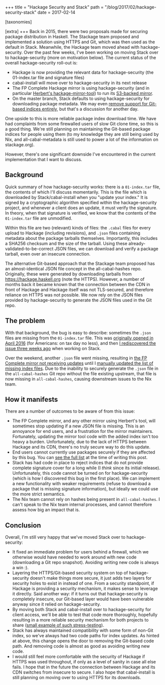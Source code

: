 +++
title = "Hackage Security and Stack"
path = "/blog/2017/02/hackage-security-stack"
date = 2017-02-14

[taxonomies]

[extra]
+++
Back in 2015, there were two proposals made for securing package
distribution in Haskell. The Stackage team proposed and implemented a
solution using HTTPS and Git, which was then used as the default in
Stack. Meanwhile, the Hackage team moved ahead with
hackage-security. Over the past few weeks, I've been working on moving
Stack over to hackage-security (more on motivation below). The current
status of the overall hackage-security roll-out is:

* Hackage is now providing the relevant data for hackage-security (the
  01-index.tar file and signature files)
* cabal-install will move over to hackage-security in its next release
* The FP Complete Hackage mirror is using hackage-security (and in
  particular
  [Herbert's hackage-mirror-tool](https://github.com/hvr/hackage-mirror-tool))
  to run its
  [S3-backed mirror](https://www.fpcomplete.com/blog/2016/09/updated-hackage-mirroring).
* On the master branch, Stack defaults to using hackage-security for
  downloading package metadata. We may even
  [remove support for Git-based indices entirely](https://github.com/commercialhaskell/stack/tree/drop-git-index),
  but that's a discussion for another day.

One upside to this is more reliable package index download time. We
have had complaints from some firewalled users of slow Git clone time,
so this is a good thing. We're still planning on maintaining the
Git-based package indices for people using them (to my knowledge they
are still being used by Nix, and all-cabal-metadata is still used to
power a lot of the information on stackage.org).

However, there's one significant downside I've encountered in the
current implementation that I want to discuss.

## Background

Quick summary of how hackage-security works: there is a `01-index.tar`
file, the contents of which I'll discuss momentarily. This is the file
which is downloaded by Stack/cabal-install when you "update your
index." It is signed by a cryptographic algorithm specified within the
hackage-security project, and whenever a client does an update, it
must verify the signature. In theory, when that signature is verified,
we know that the contents of the `01-index.tar` file are unmodified.

Within this file are two (relevant) kinds of files: the `.cabal` files
for every upload to Hackage (including revisions), and `.json` files
containing metadata about the package tarballs
themselves. Importantly, this includes a SHA256 checksum and the size
of the tarball. Using these already-validated-to-be-correct JSON
files, we can download and verify a package tarball, even over an
insecure connection.

The alternative Git-based approach that the Stackage team proposed has
an almost-identical JSON file concept in the all-cabal-hashes
repo. Originally, these were generated by downloading tarballs from
https://hackage.haskell.org (note the HTTPS). However, a number of
months back it became known that the connection between the CDN in
front of Hackage and Hackage itself was not TLS-secured, and therefore
reliance on HTTPS was not possible. We now rely on the JSON files
provided by hackage-security to generate the JSON files used in the
Git repo.

## The problem

With that background, the bug is easy to describe: sometimes the
`.json` files are missing from the `01-index.tar` file. This was
[originally opened in April 2016](https://github.com/haskell/hackage-server/issues/488)
(for Americans: on tax day no less), and then
[I rediscovered the issue three weeks ago](https://github.com/haskell/hackage-security/issues/183)
when working on Stack.

Over the weekend, another `.json` file went missing, resulting in
[the FP Complete mirror not receiving updates](https://github.com/hvr/hackage-mirror-tool/issues/2)
until I
[manually updated the list of missing index files](https://github.com/hvr/hackage-mirror-tool/pull/3).
Due to the inability to securely generate the `.json` file in the
`all-cabal-hashes` Git repo without the file existing upstream, that
file is now missing in `all-cabal-hashes`, causing downstream issues
to the Nix team.

## How it manifests

There are a number of outcomes to be aware of from this issue:

* The FP Complete mirror, and any other mirror using Herbert's tool,
  will sometimes stop updating if a new JSON file is missing. This is
  an annoyance for end users, and a frustration for the mirror
  maintainers. Fortunately, updating the mirror tool code with the
  added index isn't too heavy a burden. Unfortunately, due to the lack
  of HTTPS between Hackage and its CDN, there's no truly secure way to
  do this update.
* End users cannot currently use packages securely if they are
  affected by this bug. You can
  [see the full list](https://github.com/snoyberg/hackage-mirror-tool/blob/c58d3fe3ab893e57346130bae2e5906c0efedc4a/src/IndexShaSum.hs#L161)
  at the time of writing this post.
* Stack has had code in place to reject indices that do not provide
  complete signature cover for a long while (I _think_ since its
  initial release). Unfortunately, this code cannot be turned on for
  hackage-security (which is how I discovered this bug in the first
  place). We can implement a new functionality with weaker
  requirements (refuse to download a package that is missing signature
  information), but ideally we could use the more strict semantics.
* The Nix team cannot rely on hashes being present in
  `all-cabal-hashes`. I can't speak to the Nix team internal
  processes, and cannot therefore assess how big an impact that is.

## Conclusion

Overall, I'm still very happy that we've moved Stack over to
hackage-security:

* It fixed an immediate problem for users behind a firewall, which we
  otherwise would have needed to work around with new code
  (downloading a Git repo snapshot). Avoiding writing new code is
  always a win :).
* Layering the HTTPS/Git-based security system on top of
  hackage-security doesn't make things more secure, it just adds two
  layers for security holes to exist in instead of one. From a
  security standpoint, if Hackage is providing a security mechanism,
  it makes sense to leverage it directly. Said another way: if it
  turns out that hackage-security is completely insecure, our
  Git-based layer would have been vulnerable anyway since it relied on
  hackage-security.
* By moving both Stack and cabal-install over to hackage-security for
  client access, we'll be able to test that code more thoroughly,
  hopefully resulting in a more reliable security mechanism for both
  projects to share
  ([small example of such stress-testing](https://github.com/haskell/hackage-security/issues/184)).
* Stack has always maintained compatibility with some form of non-Git
  index, so we've always had two code paths for index updates. As
  hinted at above, this change opens the door to removing the
  Git-based code path. And removing code is almost as good as avoiding
  writing new code.
* I would still feel more comfortable with the security of Hackage if
  HTTPS was used throughout, if only as a level of sanity in case all
  else fails. I hope that in the future the connection between Hackage
  and its CDN switches from insecure to secure. I also hope that
  cabal-install is still planning on moving over to using HTTPS for
  its downloads.
